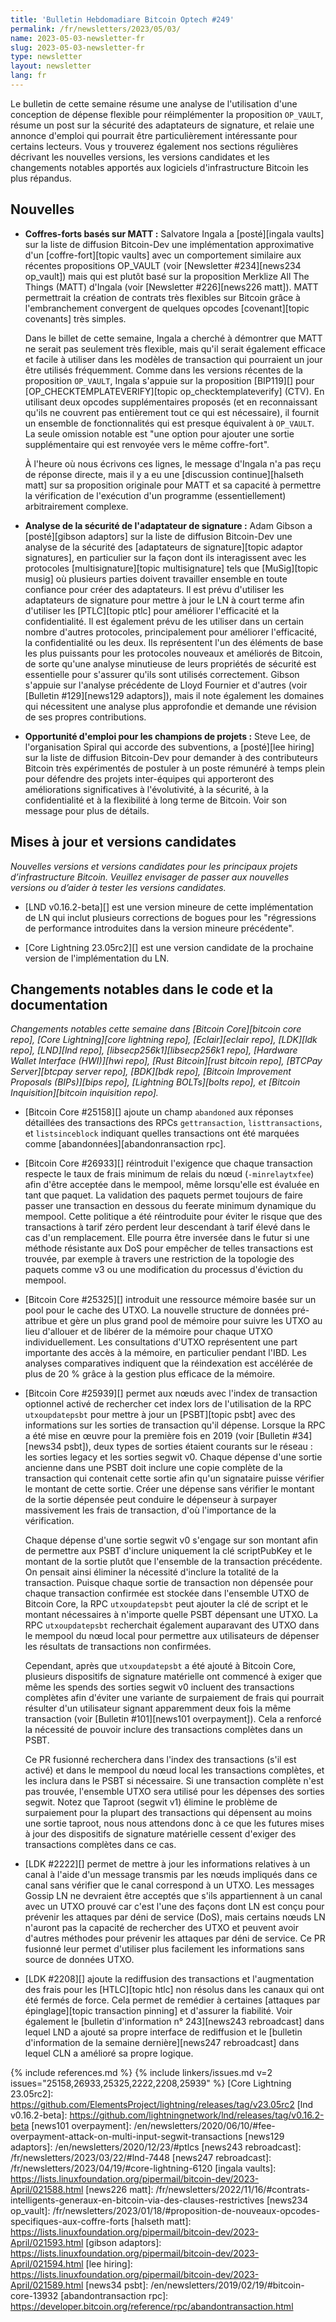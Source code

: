 ```yaml
---
title: 'Bulletin Hebdomadiare Bitcoin Optech #249'
permalink: /fr/newsletters/2023/05/03/
name: 2023-05-03-newsletter-fr
slug: 2023-05-03-newsletter-fr
type: newsletter
layout: newsletter
lang: fr
---
```

Le bulletin de cette semaine résume une analyse de l'utilisation d'une
conception de dépense flexible pour réimplémenter la proposition `OP_VAULT`,
résume un post sur la sécurité des adaptateurs de signature, et relaie une
annonce d'emploi qui pourrait être particulièrement intéressante pour
certains lecteurs. Vous y trouverez également nos sections régulières
décrivant les nouvelles versions, les versions candidates et les changements
notables apportés aux logiciels d'infrastructure Bitcoin les plus répandus.

## Nouvelles

- **Coffres-forts basés sur MATT :** Salvatore Ingala a [posté][ingala vaults]
  sur la liste de diffusion Bitcoin-Dev une implémentation approximative d'un
  [coffre-fort][topic vaults] avec un comportement similaire aux récentes
  propositions OP_VAULT (voir [Newsletter #234][news234 op_vault]) mais qui
  est plutôt basé sur la proposition Merklize All The Things (MATT) d'Ingala
  (voir [Newsletter #226][news226 matt]). MATT permettrait la création de
  contrats très flexibles sur Bitcoin grâce à l'embranchement convergent de
  quelques opcodes [covenant][topic covenants] très simples.

    Dans le billet de cette semaine, Ingala a cherché à démontrer que MATT
    ne serait pas seulement très flexible, mais qu'il serait également efficace
    et facile à utiliser dans les modèles de transaction qui pourraient un
    jour être utilisés fréquemment. Comme dans les versions récentes de la
    proposition `OP_VAULT`, Ingala s'appuie sur la proposition [BIP119][]
    pour [OP_CHECKTEMPLATEVERIFY][topic op_checktemplateverify] (CTV). En
    utilisant deux opcodes supplémentaires proposés (et en reconnaissant
    qu'ils ne couvrent pas entièrement tout ce qui est nécessaire), il
    fournit un ensemble de fonctionnalités qui est presque équivalent à
    `OP_VAULT`. La seule omission notable est "une option pour ajouter une
    sortie supplémentaire qui est renvoyée vers le même coffre-fort".

    À l'heure où nous écrivons ces lignes, le message d'Ingala n'a pas
    reçu de réponse directe, mais il y a eu une [discussion continue][halseth matt]
    sur sa proposition originale pour MATT et sa capacité à permettre
    la vérification de l'exécution d'un programme (essentiellement)
    arbitrairement complexe.

- **Analyse de la sécurité de l'adaptateur de signature :** Adam Gibson
  a [posté][gibson adaptors] sur la liste de diffusion Bitcoin-Dev une
  analyse de la sécurité des [adaptateurs de signature][topic adaptor signatures],
  en particulier sur la façon dont ils interagissent avec les protocoles
  [multisignature][topic multisignature] tels que [MuSig][topic musig]
  où plusieurs parties doivent travailler ensemble en toute confiance
  pour créer des adaptateurs. Il est prévu d'utiliser les adaptateurs
  de signature pour mettre à jour le LN à court terme afin d'utiliser
  les [PTLC][topic ptlc] pour améliorer l'efficacité et la confidentialité.
  Il est également prévu de les utiliser dans un certain nombre d'autres
  protocoles, principalement pour améliorer l'efficacité, la confidentialité
  ou les deux. Ils représentent l'un des éléments de base les plus puissants
  pour les protocoles nouveaux et améliorés de Bitcoin, de sorte qu'une
  analyse minutieuse de leurs propriétés de sécurité est essentielle pour
  s'assurer qu'ils sont utilisés correctement. Gibson s'appuie sur l'analyse
  précédente de Lloyd Fournier et d'autres (voir [Bulletin #129][news129 adaptors]),
  mais il note également les domaines qui nécessitent une analyse plus
  approfondie et demande une révision de ses propres contributions.

- **Opportunité d'emploi pour les champions de projets :** Steve Lee,
  de l'organisation Spiral qui accorde des subventions, a [posté][lee hiring]
  sur la liste de diffusion Bitcoin-Dev pour demander à des contributeurs
  Bitcoin très expérimentés de postuler à un poste rémunéré à temps plein
  pour défendre des projets inter-équipes qui apporteront des améliorations
  significatives à l'évolutivité, à la sécurité, à la confidentialité et
  à la flexibilité à long terme de Bitcoin. Voir son message pour plus
  de détails.

## Mises à jour et versions candidates

*Nouvelles versions et versions candidates pour les principaux projets d’infrastructure
Bitcoin. Veuillez envisager de passer aux nouvelles versions ou d’aider à tester
les versions candidates.*

- [LND v0.16.2-beta][] est une version mineure de cette implémentation de LN
  qui inclut plusieurs corrections de bogues pour les "régressions de performance
  introduites dans la version mineure précédente".

- [Core Lightning 23.05rc2][] est une version candidate de la prochaine
  version de l'implémentation du LN.

## Changements notables dans le code et la documentation

*Changements notables cette semaine dans [Bitcoin Core][bitcoin core repo], [Core
Lightning][core lightning repo], [Eclair][eclair repo], [LDK][ldk repo],
[LND][lnd repo], [libsecp256k1][libsecp256k1 repo], [Hardware Wallet
Interface (HWI)][hwi repo], [Rust Bitcoin][rust bitcoin repo], [BTCPay
Server][btcpay server repo], [BDK][bdk repo], [Bitcoin Improvement
Proposals (BIPs)][bips repo], [Lightning BOLTs][bolts repo], et
[Bitcoin Inquisition][bitcoin inquisition repo].*

- [Bitcoin Core #25158][] ajoute un champ `abandoned` aux réponses
  détaillées des transactions des RPCs `gettransaction`, `listtransactions`,
  et `listsinceblock` indiquant quelles transactions ont été marquées comme
  [abandonnées][abandonransaction rpc].

- [Bitcoin Core #26933][] réintroduit l'exigence que chaque transaction
  respecte le taux de frais minimum de relais du nœud (`-minrelaytxfee`)
  afin d'être acceptée dans le mempool, même lorsqu'elle est évaluée en
  tant que paquet. La validation des paquets permet toujours de faire
  passer une transaction en dessous du feerate minimum dynamique du mempool.
  Cette politique a été réintroduite pour éviter le risque que des
  transactions à tarif zéro perdent leur descendant à tarif élevé dans
  le cas d'un remplacement. Elle pourra être inversée dans le futur si
  une méthode résistante aux DoS pour empêcher de telles transactions
  est trouvée, par exemple à travers une restriction de la topologie
  des paquets comme v3 ou une modification du processus d'éviction
  du mempool.

- [Bitcoin Core #25325][] introduit une ressource mémoire basée sur un
  pool pour le cache des UTXO. La nouvelle structure de données pré-attribue
  et gère un plus grand pool de mémoire pour suivre les UTXO au lieu d'allouer
  et de libérer de la mémoire pour chaque UTXO individuellement. Les
  consultations d'UTXO représentent une part importante des accès à la
  mémoire, en particulier pendant l'IBD. Les analyses comparatives indiquent
  que la réindexation est accélérée de plus de 20 % grâce à la gestion plus
  efficace de la mémoire.

- [Bitcoin Core #25939][] permet aux nœuds avec l'index de transaction
  optionnel activé de rechercher cet index lors de l'utilisation de la
  RPC `utxoupdatepsbt` pour mettre à jour un [PSBT][topic psbt] avec des
  informations sur les sorties de transaction qu'il dépense. Lorsque la
  RPC a été mise en œuvre pour la première fois en 2019 (voir [Bulletin #34][news34 psbt]),
  deux types de sorties étaient courants sur le réseau : les sorties legacy
  et les sorties segwit v0. Chaque dépense d'une sortie ancienne dans une
  PSBT doit inclure une copie complète de la transaction qui contenait
  cette sortie afin qu'un signataire puisse vérifier le montant de cette
  sortie. Créer une dépense sans vérifier le montant de la sortie dépensée
  peut conduire le dépenseur à surpayer massivement les frais de transaction,
  d'où l'importance de la vérification.

  Chaque dépense d'une sortie segwit v0 s'engage sur son montant afin
  de permettre aux PSBT d'inclure uniquement la clé scriptPubKey et le
  montant de la sortie plutôt que l'ensemble de la transaction précédente.
  On pensait ainsi éliminer la nécessité d'inclure la totalité de la
  transaction. Puisque chaque sortie de transaction non dépensée pour
  chaque transaction confirmée est stockée dans l'ensemble UTXO de Bitcoin
  Core, la RPC `utxoupdatepsbt` peut ajouter la clé de script et le montant
  nécessaires à n'importe quelle PSBT dépensant une UTXO. La RPC `utxoupdatepsbt`
  recherchait également auparavant des UTXO dans le mempool du nœud local
  pour permettre aux utilisateurs de dépenser les résultats de transactions
  non confirmées.

  Cependant, après que `utxoupdatepsbt` a été ajouté à Bitcoin Core, plusieurs
  dispositifs de signature matérielle ont commencé à exiger que même les spends
  des sorties segwit v0 incluent des transactions complètes afin d'éviter une
  variante de surpaiement de frais qui pourrait résulter d'un utilisateur signant
  apparemment deux fois la même transaction (voir [Bulletin #101][news101 overpayment]).
  Cela a renforcé la nécessité de pouvoir inclure des transactions complètes
  dans un PSBT.

  Ce PR fusionné recherchera dans l'index des transactions (s'il est activé)
  et dans le mempool du nœud local les transactions complètes, et les inclura
  dans le PSBT si nécessaire. Si une transaction complète n'est pas trouvée,
  l'ensemble UTXO sera utilisé pour les dépenses des sorties segwit. Notez
  que Taproot (segwit v1) élimine le problème de surpaiement pour la plupart
  des transactions qui dépensent au moins une sortie taproot, nous nous
  attendons donc à ce que les futures mises à jour des dispositifs de signature
  matérielle cessent d'exiger des transactions complètes dans ce cas.

- [LDK #2222][] permet de mettre à jour les informations relatives à un canal
  à l'aide d'un message transmis par les nœuds impliqués dans ce canal sans
  vérifier que le canal correspond à un UTXO. Les messages Gossip LN ne devraient
  être acceptés que s'ils appartiennent à un canal avec un UTXO prouvé car c'est
  l'une des façons dont LN est conçu pour prévenir les attaques par déni de
  service (DoS), mais certains nœuds LN n'auront pas la capacité de rechercher
  des UTXO et peuvent avoir d'autres méthodes pour prévenir les attaques par
  déni de service. Ce PR fusionné leur permet d'utiliser plus facilement les
  informations sans source de données UTXO.

- [LDK #2208][] ajoute la rediffusion des transactions et l'augmentation
  des frais pour les [HTLC][topic htlc] non résolus dans les canaux qui
  ont été fermés de force. Cela permet de remédier à certaines [attaques
  par épinglage][topic transaction pinning] et d'assurer la fiabilité.
  Voir également le [bulletin d'information n° 243][news243 rebroadcast] dans
  lequel LND a ajouté sa propre interface de rediffusion et le [bulletin
  d'information de la semaine dernière][news247 rebroadcast] dans lequel
  CLN a amélioré sa propre logique.

{% include references.md %}
{% include linkers/issues.md v=2 issues="25158,26933,25325,2222,2208,25939" %}
[Core Lightning 23.05rc2]: https://github.com/ElementsProject/lightning/releases/tag/v23.05rc2
[lnd v0.16.2-beta]: https://github.com/lightningnetwork/lnd/releases/tag/v0.16.2-beta
[news101 overpayment]: /en/newsletters/2020/06/10/#fee-overpayment-attack-on-multi-input-segwit-transactions
[news129 adaptors]: /en/newsletters/2020/12/23/#ptlcs
[news243 rebroadcast]: /fr/newsletters/2023/03/22/#lnd-7448
[news247 rebroadcast]: /fr/newsletters/2023/04/19/#core-lightning-6120
[ingala vaults]: https://lists.linuxfoundation.org/pipermail/bitcoin-dev/2023-April/021588.html
[news226 matt]: /fr/newsletters/2022/11/16/#contrats-intelligents-generaux-en-bitcoin-via-des-clauses-restrictives
[news234 op_vault]: /fr/newsletters/2023/01/18/#proposition-de-nouveaux-opcodes-specifiques-aux-coffre-forts
[halseth matt]: https://lists.linuxfoundation.org/pipermail/bitcoin-dev/2023-April/021593.html
[gibson adaptors]: https://lists.linuxfoundation.org/pipermail/bitcoin-dev/2023-April/021594.html
[lee hiring]: https://lists.linuxfoundation.org/pipermail/bitcoin-dev/2023-April/021589.html
[news34 psbt]: /en/newsletters/2019/02/19/#bitcoin-core-13932
[abandontransaction rpc]: https://developer.bitcoin.org/reference/rpc/abandontransaction.html
